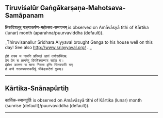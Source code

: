 ## Tiruviśalūr Gaṅgākarṣaṇa-Mahotsava-Samāpanam
तिरुविशलूर् गङ्गाकर्षण-महोत्सव-समापनम् is observed on Amāvāsyā tithi of Kārtika (lunar) month (aparahna/puurvaviddha (default)).

_Thiruvisanallur Sridhara Aiyyaval brought Ganga to his house well on this day! See also http://www.sriayyaval.org/ .  _

```
ईशे तस्य च नामनि प्रविमलं ज्ञानं तयोरूर्जितम्
प्रेम प्रेम च तत्परेषु विरतिश्चान्यत्र सर्वत्र च।
ईशेक्षा करुणा च यस्य नियता वृत्तिः श्रितस्यापि यम्
तं वन्दे नररूपमन्तकरिपुं श्रीवेङ्कटेशं गुरुम्॥
```

---
## Kārtika-Snānapūrtiḥ
कार्तिक-स्नानपूर्तिः is observed on Amāvāsyā tithi of Kārtika (lunar) month (sunrise (default)/puurvaviddha (default)).



---
